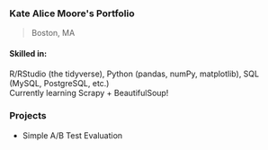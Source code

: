 ### Kate Alice Moore's Portfolio
> Boston, MA

#### Skilled in: 
R/RStudio (the tidyverse), Python (pandas, numPy, matplotlib), SQL (MySQL, PostgreSQL, etc.)
<br> Currently learning Scrapy + BeautifulSoup!

### Projects
+ Simple A/B Test Evaluation



